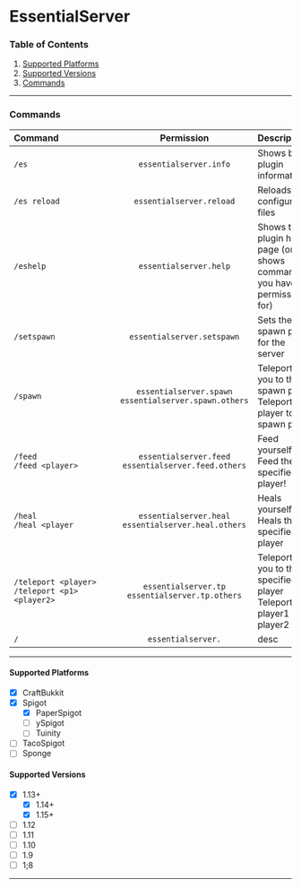 # EssentialServer
### Table of Contents
1. [Supported Platforms](#Supported-Platforms)
2. [Supported Versions](#Supported-Versions)
3. [Commands](#Commands)
---
### Commands
|<div style="width:174px">Command</div> | **Permission** | **Description** |
| :--------  |:---------------:|:----- |
|`/es`| `essentialserver.info`| Shows basic plugin information |
|`/es reload` |`essentialserver.reload`| Reloads the configuration files | 
|`/eshelp`|`essentialserver.help`|Shows the plugin help page (only shows commands you have permission for)| 
|`/setspawn`|`essentialserver.setspawn`|Sets the spawn point for the server|
|`/spawn`|`essentialserver.spawn` <br> `essentialserver.spawn.others`| Teleports you to the spawn point <br> Teleports the player to the spawn point| 
|`/feed`<br>`/feed <player>`|`essentialserver.feed`<br> `essentialserver.feed.others`|Feed yourself <br> Feed the specified player!| 
|`/heal`<br>`/heal <player`|`essentialserver.heal`<br>`essentialserver.heal.others`|Heals yourself <br> Heals the specified player |
|`/teleport <player>`<br>`/teleport <p1> <player2>` |`essentialserver.tp`<br> `essentialserver.tp.others` | Teleports you to the specified player <br>Teleports player1 to player2|
|`/`|`essentialserver.`| desc |
---
#### Supported Platforms
- [x] CraftBukkit
- [x] Spigot
  - [x] PaperSpigot
  - [ ] ySpigot
  - [ ] Tuinity
- [ ] TacoSpigot
- [ ] Sponge

#### Supported Versions
- [x] 1.13+
  - [x] 1.14+
  - [x] 1.15+
- [ ] 1.12
- [ ] 1.11
- [ ] 1.10
- [ ] 1.9
- [ ] 1;8
------------

